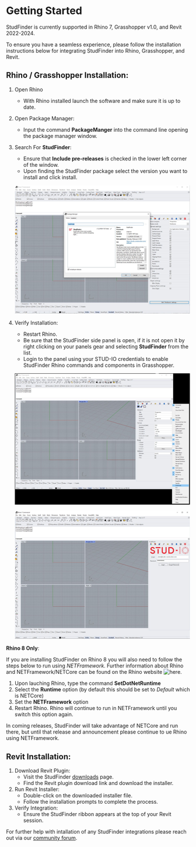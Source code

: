 # Getting Started

StudFinder is currently supported in Rhino 7, Grasshopper v1.0, and Revit 2022-2024.

To ensure you have a seamless experience, please follow the installation instructions below for integrating StudFinder into Rhino, Grasshopper, and Revit.

## Rhino / Grasshopper Installation:
1. Open Rhino
    - With Rhino installed launch the software and make sure it is up to date.
2. Open Package Manager: 
    - Input the command **PackageManger** into the command line opening the package manager window.
3. Search For **StudFinder**:
    - Ensure that **Include pre-releases** is checked in the lower left corner of the window.
    - Upon finding the StudFinder package select the version you want to install and click install.

    ![installpackagemanager](/assets/gettingstarted/rhinograsshopper/installpackagemanager.jpg)

4. Verify Installation:
    - Restart Rhino.
    - Be sure that the StudFinder side panel is open, if it is not open it by right clicking on your panels gear and selecting **StudFinder** from the list.
    - Login to the panel using your STUD-IO credentials to enable StudFinder Rhino commands and components in Grasshopper.

    ![openpanel](/assets/gettingstarted/rhinograsshopper/openpanel.jpg)
    
    ![loginpanel](/assets/gettingstarted/rhinograsshopper/loginpanel.jpg)

**Rhino 8 Only**:

If you are installing StudFinder on Rhino 8 you will also need to follow the steps below to run using *NETFramework*. Further information about Rhino and NETFramework/NETCore can be found on the Rhino website ![here](https://www.rhino3d.com/en/docs/guides/netcore/).

1. Upon lauching Rhino, type the command **SetDotNetRuntime**
2. Select the **Runtime** option (by default this should be set to *Default* which is NETCore)
3. Set the **NETFramework** option
4. Restart Rhino. Rhino will continue to run in NETFramework until you switch this option again.

In coming releases, StudFinder will take advantage of NETCore and run there, but until that release and announcement please continue to ue Rhino using NETFramework.


 
## Revit Installation:

1. Download Revit Plugin:
    - Visit the StudFinder [downloads](www.studfinder.io/downloads) page.
    - Find the Revit plugin download link and download the installer.
2. Run Revit Installer:
    - Double-click on the downloaded installer file.
    - Follow the installation prompts to complete the process.
3. Verify Integration:
    - Ensure the StudFinder ribbon appears at the top of your Revit session.

For further help with intallation of any StudFinder integrations please reach out via our [community forum](https://studio.discourse.group/).
